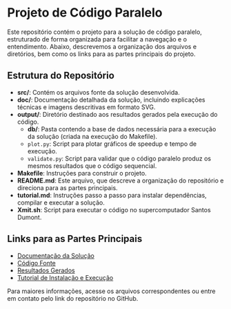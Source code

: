 # Projeto de Código Paralelo

Este repositório contém o projeto para a solução de código paralelo, estruturado de forma organizada para facilitar a navegação e o entendimento. Abaixo, descrevemos a organização dos arquivos e diretórios, bem como os links para as partes principais do projeto.

## Estrutura do Repositório

- **src/**: Contém os arquivos fonte da solução desenvolvida.
- **doc/**: Documentação detalhada da solução, incluindo explicações técnicas e imagens descritivas em formato SVG.
- **output/**: Diretório destinado aos resultados gerados pela execução do código.
  - **db/**: Pasta contendo a base de dados necessária para a execução da solução (criada na execução do Makefile).
  - `plot.py`: Script para plotar gráficos de speedup e tempo de execução.
  - `validate.py`: Script para validar que o código paralelo produz os mesmos resultados que o código sequencial.
- **Makefile**: Instruções para construir o projeto.
- **README.md**: Este arquivo, que descreve a organização do repositório e direciona para as partes principais.
- **tutorial.md**: Instruções passo a passo para instalar dependências, compilar e executar a solução.
- **Xmit.sh**: Script para executar o código no supercomputador Santos Dumont.

## Links para as Partes Principais

- [Documentação da Solução](./doc/)
- [Código Fonte](./src/)
- [Resultados Gerados](./output/)
- [Tutorial de Instalação e Execução](./tutorial.md)

Para maiores informações, acesse os arquivos correspondentes ou entre em contato pelo link do repositório no GitHub.
